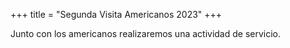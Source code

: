 +++
title = "Segunda Visita Americanos 2023"
+++

Junto con los americanos realizaremos una actividad de servicio.

<!--more-->